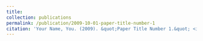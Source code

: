 ```yaml
---
title: 
collection: publications
permalink: /publication/2009-10-01-paper-title-number-1
citation: 'Your Name, You. (2009). &quot;Paper Title Number 1.&quot; <i>Journal 1</i>. 1(1).'
---
```

